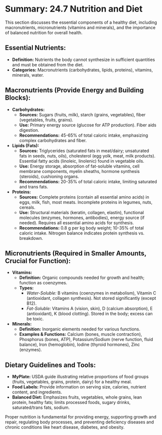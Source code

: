 # Summary: 24.7 Nutrition and Diet

This section discusses the essential components of a healthy diet, including macronutrients, micronutrients (vitamins and minerals), and the importance of balanced nutrition for overall health.

## Essential Nutrients:

*   **Definition:** Nutrients the body cannot synthesize in sufficient quantities and must be obtained from the diet.
*   **Categories:** Macronutrients (carbohydrates, lipids, proteins), vitamins, minerals, water.

## Macronutrients (Provide Energy and Building Blocks):

*   **Carbohydrates:**
    *   **Sources:** Sugars (fruits, milk), starch (grains, vegetables), fiber (vegetables, fruits, grains).
    *   **Use:** Primary energy source (glucose for ATP production). Fiber aids digestion.
    *   **Recommendations:** 45-65% of total caloric intake, emphasizing complex carbohydrates and fiber.
*   **Lipids (Fats):**
    *   **Sources:** Triglycerides (saturated fats in meat/dairy; unsaturated fats in seeds, nuts, oils), cholesterol (egg yolk, meat, milk products). Essential fatty acids (linoleic, linolenic) found in vegetable oils.
    *   **Use:** Energy storage, absorption of fat-soluble vitamins, cell membrane components, myelin sheaths, hormone synthesis (steroids), cushioning organs.
    *   **Recommendations:** 20-35% of total caloric intake, limiting saturated and trans fats.
*   **Proteins:**
    *   **Sources:** Complete proteins (contain all essential amino acids) in eggs, milk, fish, most meats. Incomplete proteins in legumes, nuts, cereals.
    *   **Use:** Structural materials (keratin, collagen, elastin), functional molecules (enzymes, hormones, antibodies), energy source (if needed). Requires all essential amino acids for synthesis.
    *   **Recommendations:** 0.8 g per kg body weight; 10-35% of total caloric intake. Nitrogen balance indicates protein synthesis vs. breakdown.

## Micronutrients (Required in Smaller Amounts, Crucial for Function):

*   **Vitamins:**
    *   **Definition:** Organic compounds needed for growth and health; function as coenzymes.
    *   **Types:**
        *   *Water-Soluble:* B vitamins (coenzymes in metabolism), Vitamin C (antioxidant, collagen synthesis). Not stored significantly (except B12).
        *   *Fat-Soluble:* Vitamins A (vision, skin), D (calcium absorption), E (antioxidant), K (blood clotting). Stored in the body; excess can be toxic.
*   **Minerals:**
    *   **Definition:** Inorganic elements needed for various functions.
    *   **Examples & Functions:** Calcium (bones, muscle contraction), Phosphorus (bones, ATP), Potassium/Sodium (nerve function, fluid balance), Iron (hemoglobin), Iodine (thyroid hormones), Zinc (enzymes).

## Dietary Guidelines and Tools:

*   **MyPlate:** USDA guide illustrating relative proportions of food groups (fruits, vegetables, grains, protein, dairy) for a healthy meal.
*   **Food Labels:** Provide information on serving size, calories, nutrient content, and ingredients.
*   **Balanced Diet:** Emphasizes fruits, vegetables, whole grains, lean protein, healthy fats; limits processed foods, sugary drinks, saturated/trans fats, sodium.

Proper nutrition is fundamental for providing energy, supporting growth and repair, regulating body processes, and preventing deficiency diseases and chronic conditions like heart disease, diabetes, and obesity.
